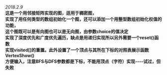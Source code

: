 *2018.2.9*        
**这是一个用邻接矩阵实现的图，适用于稠密图，         
实现了用任何类型的数组初始化一个图，还可以添加一个用整型数组初始化权值的功能，             
这个图既可以是有向图也可以是无向图，由参数choice的值决定           
实现了深度优先和广度优先遍历，缺点是用递归实现所以另外需要一个reset()函数             
实现visited[]的重置。此外设置了一个顶点与其所在下标的对照表展示函数VertexShow()        
方便输入，注意BFS与DFS参数都是下标，不能用顶点（字符）实现----试过，但失败**         

